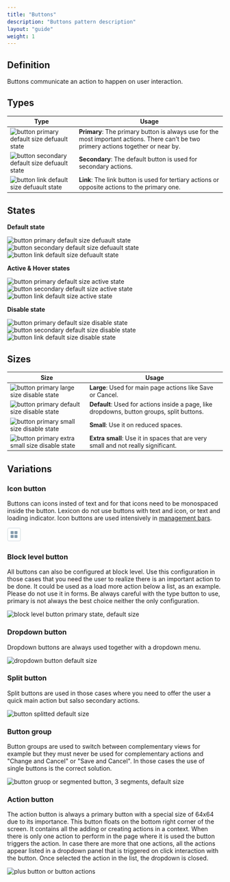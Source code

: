 ```yaml
---
title: "Buttons"
description: "Buttons pattern description"
layout: "guide"
weight: 1
---
```


## Definition
Buttons communicate an action to happen on user interaction.

## Types

| Type | Usage |
| ---- | ----- |
| ![button primary default size defuault state](../../../images/buttonPrimaryDefaultDefault.png) | **Primary**: The primary button is always use for the most important actions. There can't be two primery actions together or near by. |
| ![button secondary default size defuault state](../../../images/buttonSecondaryDefaultDefault.png) | **Secondary**: The default button is used for secondary actions. |
| ![button link default size defuault state](../../../images/buttonLinkDefaultDefault.png) | **Link**: The link button is used for tertiary actions or opposite actions to the primary one.  |

## States

**Default state**

![button primary default size defuault state](../../../images/buttonPrimaryDefaultDefault.png)
![button secondary default size defuault state](../../../images/buttonSecondaryDefaultDefault.png)
![button link default size defuault state](../../../images/buttonLinkDefaultDefault.png)

**Active & Hover states**

![button primary default size active state](../../../images/buttonPrimaryDefaultActive.png)
![button secondary default size active state](../../../images/buttonSecondaryDefaultActive.png)
![button link default size active state](../../../images/buttonLinkDefaultActive.png)

**Disable state**

![button primary default size disable state](../../../images/buttonPrimaryDefaultDisabled.png)
![button secondary default size disable state](../../../images/buttonSecondaryDefaultDisabled.png)
![button link default size disable state](../../../images/buttonLinkDefaultDisabled.png)

## Sizes

| Size | Usage |
| ---- | ----- |
| ![button primary large size disable state](../../../images/buttonPrimaryLargeDefault.png) | **Large**: Used for main page actions like Save or Cancel. |
| ![button primary default size disable state](../../../images/buttonPrimaryDefaultDefault.png) | **Default**: Used for actions inside a page, like dropdowns, button groups, split buttons. |
| ![button primary small size disable state](../../../images/buttonPrimarySmallDefault.png) | **Small**: Use it on reduced spaces. |
| ![button primary extra small size disable state](../../../images/buttonPrimaryXsDefault.png) | **Extra small**: Use it in spaces that are very small and not really significant. |

## Variations

### Icon button

Buttons can icons insted of text and for that icons need to be monospaced inside the button. Lexicon do not use buttons with text and icon, or text and loading indicator. Icon buttons are used intensively in [management bars](./management_bar.html).

![icon button](../../../images/buttonIcon.png)

### Block level button

All buttons can also be configured at block level. Use this configuration in those cases that you need the user to realize there is an important action to be done. It could be used as a load more action below a list, as an example. Please do not use it in forms. Be always careful with the type button to use, primary is not always the best choice neither the only configuration.

![block level button primary state, default size](../../../images/buttonBlockLevelPrimary.png)

### Dropdown button

Dropdown buttons are always used together with a dropdown menu.

![dropdown button default size](../../../images/buttonDropdownDefault.png)

### Split button

Split buttons are used in those cases where you need to offer the user a quick main action but salso secondary actions.

![button splitted default size](../../../images/buttonSplitDefault.png)

### Button group

Button groups are used to switch between complementary views for example but they must never be used for complementary actions and "Change and Cancel" or "Save and Cancel". In those cases the use of single buttons is the correct solution.

![button gruop or segmented button, 3 segments, default size](../../../images/buttonGroupDefault.png)

### Action button

The action button is always a primary button with a special size of 64x64 due to its importance. This button floats on the bottom right corner of the screen. It contains all the adding or creating actions in a context. When there is only one action to perform in the page where it is used the button triggers the action. In case there are more that one actions, all the actions appear listed in a dropdown panel that is triggered on click interaction with the button. Once selected the action in the list, the dropdown is closed.

![plus button or button actions](../../../images/buttonAction.png)
